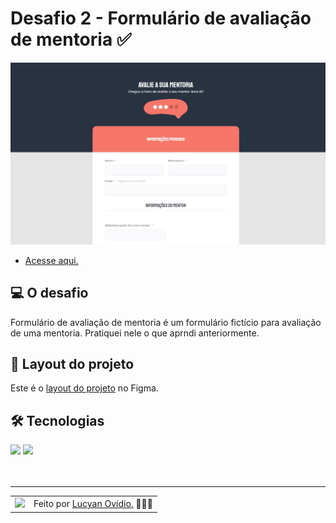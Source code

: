 # Desafio 2 - Formulário de avaliação de mentoria ✅

<img src="./.github/preview-desafio-02.jpg" alt="Preview do projeto." />

* <a href="https://lucyanovidio.github.io/rocketseat-explorer/nivel-03/stage/desafio-02/">Acesse aqui.</a>

## 💻 O desafio

Formulário de avaliação de mentoria é um formulário fictício para avaliação de uma mentoria. Pratiquei nele o que aprndi anteriormente.

## 🎨 Layout do projeto

Este é o <a href="https://www.figma.com/file/fnZyJHs7eqNFAA7tUrKcsD/Stage-03---Formul%C3%A1rio-avan%C3%A7ado/duplicate">layout do projeto</a> no Figma.

## 🛠 Tecnologias

<div>
    <img src="https://img.shields.io/badge/HTML5-E34F26?style=for-the-badge&logo=html5&logoColor=white" />
    <img src="https://img.shields.io/badge/CSS3-1572B6?style=for-the-badge&logo=css3&logoColor=white" />
</div>
<br>

<br>

---

<table>
  <tr>
    <td>
      <img src="https://github.com/lucyanovidio.png" width="100px" />
    </td>
    <td>
      Feito por <a href="https://github.com/lucyanovidio">Lucyan Ovídio.</a> 🙋🏿‍♂️
    </td>
  </tr>
</table>
